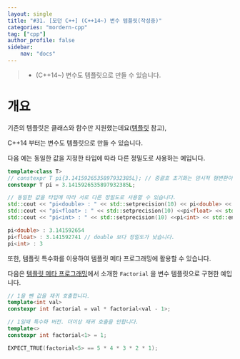 ```yaml
---
layout: single
title: "#31. [모던 C++] (C++14~) 변수 템플릿(작성중)"
categories: "mordern-cpp"
tag: ["cpp"]
author_profile: false
sidebar: 
    nav: "docs"
---
```


> * (C++14~) 변수도 템플릿으로 만들 수 있습니다.

# 개요

기존의 템플릿은 클래스와 함수만 지원했는데요([템플릿](https://tango1202.github.io/classic-cpp-stl/classic-cpp-stl-template/) 참고),

C++14 부터는 변수도 템플릿으로 만들 수 있습니다.

다음 예는 동일한 값을 지정한 타입에 따라 다른 정밀도로 사용하는 예입니다.

```cpp
template<class T>
// constexpr T pi{3.1415926535897932385L}; // 중괄호 초기화는 암시적 형변환이 안되서 = 로 초기화 합니다.
constexpr T pi = 3.1415926535897932385L; 

// 동일한 값을 타입에 따라 서로 다른 정밀도로 사용할 수 있습니다.
std::cout << "pi<double> : " << std::setprecision(10) << pi<double> << std::endl;
std::cout << "pi<float> : " << std::setprecision(10) <<pi<float> << std::endl;
std::cout << "pi<int> : " << std::setprecision(10) <<pi<int> << std::endl;
```

```cpp
pi<double> : 3.141592654
pi<float> : 3.141592741 // double 보다 정밀도가 낮습니다.
pi<int> : 3
```

또한, 템플릿 특수화를 이용하여 템플릿 메타 프로그래밍에 활용할 수 있습니다. 

다음은 [템플릿 메타 프로그래밍](https://tango1202.github.io/classic-cpp-stl/classic-cpp-stl-template-meta-programming/)에서 소개한 `Factorial` 을 변수 템플릿으로 구현한 예입니다.

```cpp
// 1을 뺀 값을 재귀 호출합니다.
template<int val> 
constexpr int factorial = val * factorial<val - 1>; 

// 1일때 특수화 버전. 더이상 재귀 호출을 안합니다.
template<>
constexpr int factorial<1> = 1;

EXPECT_TRUE(factorial<5> == 5 * 4 * 3 * 2 * 1);
```
